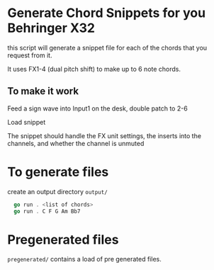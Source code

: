 # Generate Chord Snippets for you Behringer X32

this script will generate a snippet file for each of the chords that you request from it.

It uses FX1-4 (dual pitch shift) to make up to 6 note chords.

## To make it work
Feed a sign wave into Input1 on the desk, double patch to 2-6

Load snippet

The snippet should handle the FX unit settings, the inserts into the channels, and whether the channel is unmuted

# To generate files

create an output directory `output/`

```go
  go run . <list of chords>
  go run . C F G Am Bb7
```

# Pregenerated files
`pregenerated/` contains a load of pre generated files.